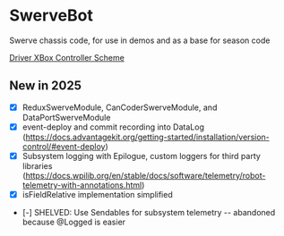 # SwerveBot
Swerve chassis code, for use in demos and as a base for season code

[Driver XBox Controller Scheme](https://www.padcrafter.com/?templates=Driver%7COperator&plat=0%7C0&col=%23D3D3D3%2C%233E4B50%2C%23FFFFFF&yButton=Speed+Up%7C&aButton=Slow+Down%7C&dpadUp=%7C&leftTrigger=Lock%7C&leftStick=X%2FY+Movement%7C&rightStickClick=Rotation%7C&startButton=Toggle+Field+Oriented%7C&backButton=Reset+Heading%7C#)

## New in 2025
- [x] ReduxSwerveModule, CanCoderSwerveModule, and DataPortSwerveModule
- [x] event-deploy and commit recording into DataLog (https://docs.advantagekit.org/getting-started/installation/version-control/#event-deploy) 
- [x] Subsystem logging with Epilogue, custom loggers for third party libraries (https://docs.wpilib.org/en/stable/docs/software/telemetry/robot-telemetry-with-annotations.html)
- [x] isFieldRelative implementation simplified
- [-] SHELVED: Use Sendables for subsystem telemetry -- abandoned because @Logged is easier
